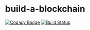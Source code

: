 # build-a-blockchain

[![Codacy Badge](https://api.codacy.com/project/badge/Grade/2f7e41fe94d446969d61714209d96e6b)](https://app.codacy.com/app/avrabe/build-a-blockchain?utm_source=github.com&utm_medium=referral&utm_content=avrabe/build-a-blockchain&utm_campaign=badger)
[![Build Status](https://travis-ci.org/avrabe/build-a-blockchain.svg?branch=master)](https://travis-ci.org/avrabe/build-a-blockchain)
